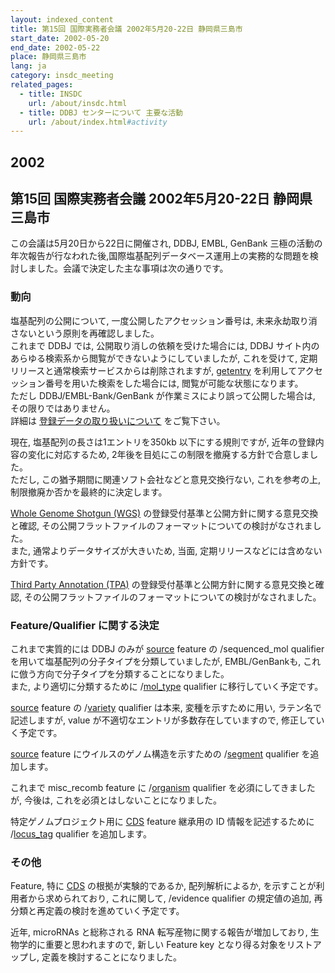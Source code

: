 ```yaml
---
layout: indexed_content
title: 第15回 国際実務者会議 2002年5月20-22日 静岡県三島市
start_date: 2002-05-20
end_date: 2002-05-22
place: 静岡県三島市
lang: ja
category: insdc_meeting
related_pages:
  - title: INSDC
    url: /about/insdc.html
  - title: DDBJ センターについて 主要な活動
    url: /about/index.html#activity
---
```


## 2002  <a name="2002"></a>

## 第15回 国際実務者会議 2002年5月20-22日 静岡県三島市

この会議は5月20日から22日に開催され, DDBJ, EMBL, GenBank
三極の活動の年次報告が行なわれた後,国際塩基配列データベース運用上の実務的な問題を検討しました。会議で決定した主な事項は次の通りです。

### 動向

塩基配列の公開について, 一度公開したアクセッション番号は,
未来永劫取り消さないという原則を再確認しました。  
これまで DDBJ では, 公開取り消しの依頼を受けた場合には, DDBJ
サイト内のあらゆる検索系から閲覧ができないようにしていましたが,
これを受けて, 定期リリースと通常検索サービスからは削除されますが,
[getentry](http://getentry.ddbj.nig.ac.jp/top-j.html)
を利用してアクセッション番号を用いた検索をした場合には,
閲覧が可能な状態になります。  
ただし DDBJ/EMBL-Bank/GenBank が作業ミスにより誤って公開した場合は,
その限りではありません。  
詳細は [登録データの取り扱いについて](/about/insdc.html#policy) をご覧下さい。

現在, 塩基配列の長さは1エントリを350kb 以下にする規則ですが,
近年の登録内容の変化に対応するため,
2年後を目処にこの制限を撤廃する方針で合意しました。  
ただし, この猶予期間に関連ソフト会社などと意見交換行ない,
これを参考の上, 制限撤廃か否かを最終的に決定します。

[Whole Genome Shotgun (WGS)](/ddbj/wgs.html)
の登録受付基準と公開方針に関する意見交換と確認,
その公開フラットファイルのフォーマットについての検討がなされました。  
また, 通常よりデータサイズが大きいため, 当面,
定期リリースなどには含めない方針です。

[Third Party Annotation (TPA)](/ddbj/tpa.html)
の登録受付基準と公開方針に関する意見交換と確認,
その公開フラットファイルのフォーマットについての検討がなされました。

### Feature/Qualifier に関する決定  <a name="2002-ft"></a>

これまで実質的には DDBJ のみが [source](/ddbj/features.html#source)
feature の /sequenced\_mol qualifier
を用いて塩基配列の分子タイプを分類していましたが, EMBL/GenBankも,
これに倣う方向で分子タイプを分類することになりました。  
また, より適切に分類するために
/[mol\_type](/ddbj/qualifiers.html#mol_type) qualifier
に移行していく予定です。

[source](/ddbj/features.html#source) feature の
/[variety](/ddbj/qualifiers.html#variety) qualifier は本来,
変種を示すために用い, ラテン名で記述しますが, value
が不適切なエントリが多数存在していますので, 修正していく予定です。

[source](/ddbj/features.html#source) feature
にウイルスのゲノム構造を示すための
/[segment](/ddbj/qualifiers.html#segment) qualifier を追加します。

これまで misc\_recomb feature に
/[organism](/ddbj/qualifiers.html#organism) qualifier
を必須にしてきましたが, 今後は, これを必須とはしないことになりました。

特定ゲノムプロジェクト用に [CDS](/ddbj/features.html#cds) feature
継承用の ID 情報を記述するために
/[locus\_tag](/ddbj/qualifiers.html#locus_tag) qualifier を追加します。

### その他

Feature, 特に [CDS](/ddbj/features.html#cds) の根拠が実験的であるか,
配列解析によるか, を示すことが利用者から求められており, これに関して,
/evidence qualifier の規定値の追加,
再分類と再定義の検討を進めていく予定です。

近年, microRNAs と総称される RNA 転写産物に関する報告が増加しており,
生物学的に重要と思われますので, 新しい Feature key
となり得る対象をリストアップし, 定義を検討することになりました。
